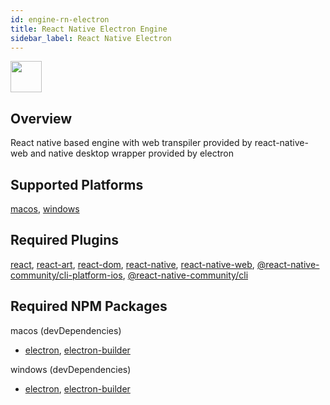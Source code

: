 ```yaml
---
id: engine-rn-electron
title: React Native Electron Engine
sidebar_label: React Native Electron
---
```


<img src="https://renative.org/img/ic_engine.png" width=50 height=50 />

<!--AUTO_GENERATED_START-->


## Overview

React native based engine with web transpiler provided by react-native-web and native desktop wrapper provided by electron

## Supported Platforms

[macos](platform-macos.md), [windows](platform-windows.md)

## Required Plugins

[react](plugins#react), [react-art](plugins#react-art), [react-dom](plugins#react-dom), [react-native](plugins#react-native), [react-native-web](plugins#react-native-web), [@react-native-community/cli-platform-ios](plugins#react-native-communitycli-platform-ios), [@react-native-community/cli](plugins#react-native-communitycli)

## Required NPM Packages

macos (devDependencies)
  - [electron](https://www.npmjs.com/package/electron), [electron-builder](https://www.npmjs.com/package/electron-builder)


windows (devDependencies)
  - [electron](https://www.npmjs.com/package/electron), [electron-builder](https://www.npmjs.com/package/electron-builder)





<!--AUTO_GENERATED_END-->
